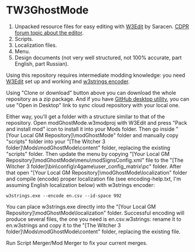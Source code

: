 # TW3GhostMode
1. Unpacked resource files for easy editing with [W3Edit](https://drive.google.com/file/d/0B3axqSlhNHOOYmpkWk83TXRkZmM/view) by Saracen. [CDPR forum topic about the editor](https://forums.cdprojektred.com/forum/en/the-witcher-series/the-witcher-3-wild-hunt/mod-discussions/58758-mod-editor).
2. Scripts.
3. Localization files.
4. Menu.
5. Design documents (not very well structured, not 100% accurate, part English, part Russian).

Using this repository requires intermediate modding knowledge: you need [W3Edit](https://drive.google.com/file/d/0B3axqSlhNHOOYmpkWk83TXRkZmM/view) set up and working and [w3strings encoder](https://www.nexusmods.com/witcher3/mods/1055/?).

Using "Clone or download" button above you can download the whole repository as a zip package. And if you have [GitHub desktop utility](https://desktop.github.com/), you can use "Open in Desktop" link to sync cloud repository with your local one.

Either way, you'll get a folder with a structure similar to that of the repository. Open modGhostMode.w3modproj with W3Edit and press "Pack and install mod" icon to install it into your Mods folder. Then go inside "[Your Local GM Repository]\modGhostMode" folder and manually copy "scripts" folder into your "[The Witcher 3 folder]\Mods\modGhostMode\content" folder, replacing the existing "scripts" folder. Then update the menu by copying "[Your Local GM Repository]\modGhostMode\menu\modSignsConfig.xml" file to the "[The Witcher 3 folder]\bin\config\r4game\user_config_matrix\pc" folder. After that open "[Your Local GM Repository]\modGhostMode\localization" folder and compile (encode) proper localization file (see encoding-help.txt, I'm assuming English localization below) with w3strings encoder:

```
w3strings.exe --encode en.csv --id-space 992
```

You can place w3strings.exe directly into the "[Your Local GM Repository]\modGhostMode\localization" folder. Successful encoding will produce several files, the one you need is en.csv.w3strings: rename it to en.w3strings and copy it to the "[The Witcher 3 folder]\Mods\modGhostMode\content" folder, replacing the existing file.

Run Script Merger/Mod Merger to fix your current merges.